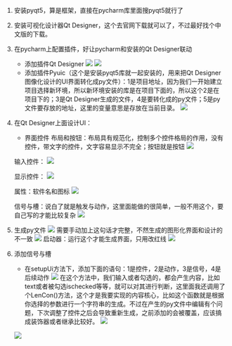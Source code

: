 1. 安装pyqt5，算是框架，直接在pycharm库里面搜pyqt5就行了
2. 安装可视化设计器Qt Designer，这个去官网下载就可以了，不过最好找个中文版的下载。
3. 在pycharm上配置插件，好让pycharm和安装的Qt Designer联动
   - 添加插件Qt Designer
    ![](https://cdn.jsdelivr.net/gh/Taokara/blogimg/pyqt5-python交互_1.png)
    ![](https://cdn.jsdelivr.net/gh/Taokara/blogimg/pyqt5-python交互_2.png)
    - 添加插件Pyuic（这个是安装pyqt5库就一起安装的，用来把Qt Designer图像化设计的UI界面转化成py文件）：1是项目地址，因为我们一开始建立项目选择新环境，所以新环境安装的库是在项目下面的，所以这个2是在项目下的；3是Qt Designer生成的文件，4是要转化成的py文件；5是py文件要存放的地址，这里的变量意思是存放在当前目录。
    ![](https://cdn.jsdelivr.net/gh/Taokara/blogimg/pyqt5-python交互_3.png)
4. 在Qt Designer上面设计UI：
   - 界面控件
    布局和按钮：布局具有规范化，控制多个控件格局的作用，没有控件，带文字的控件，文字容易显示不完全；按钮就是按钮
    ![](https://cdn.jsdelivr.net/gh/Taokara/blogimg/pyqt5-python交互_4.png)

    输入控件：
    ![](https://cdn.jsdelivr.net/gh/Taokara/blogimg/pyqt5-python交互_5.png)

    显示控件：
    ![](https://cdn.jsdelivr.net/gh/Taokara/blogimg/pyqt5-python交互_6.png)

    属性：软件名和图标
    ![](https://cdn.jsdelivr.net/gh/Taokara/blogimg/pyqt5-python交互_7.png)

    信号与槽：说白了就是触发与动作，这里面能做的很简单，一般不用这个，要自己写的才能比较复杂
    ![](https://cdn.jsdelivr.net/gh/Taokara/blogimg/pyqt5-python交互_8.png)

5. 生成py文件
   ![](https://cdn.jsdelivr.net/gh/Taokara/blogimg/pyqt5-python交互_9.png)
   需要手动加上这句话才完整，不然生成的图形化界面和设计的不一致
   ![](https://cdn.jsdelivr.net/gh/Taokara/blogimg/pyqt5-python交互_10.png)
   启动器：运行这个才能生成界面，只用改红线
   ![](https://cdn.jsdelivr.net/gh/Taokara/blogimg/pyqt5-python交互_11.png)
6. 添加信号与槽
   - 在setupUi方法下，添加下面的语句：1是控件，2是动作，3是信号，4是后续动作
    ![](https://cdn.jsdelivr.net/gh/Taokara/blogimg/pyqt5-python交互_12.png)
    在这个方法中，我们输入或者勾选的，都会产生内容，比如text或者被勾选ischecked等等，就可以对其进行判断，这里面我还调用了个LenCon()方法，这个才是我要实现的内容核心，比如这个函数就是根据你选择的参数进行一个字符串的生成。不过在产生的py文件中编辑有个问题，下次调整了控件之后会导致重新生成，之前添加的会被覆盖，应该搞成装饰器或者继承比较好。
    ![](https://cdn.jsdelivr.net/gh/Taokara/blogimg/pyqt5-python交互_13.png)

    ![](https://cdn.jsdelivr.net/gh/Taokara/blogimg/pyqt5-python交互_14.png)